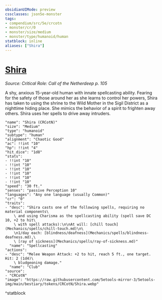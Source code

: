 ```yaml
---
obsidianUIMode: preview
cssclasses: json5e-monster
tags:
- compendium/src/5e/crcotn
- monster/cr/0
- monster/size/medium
- monster/type/humanoid/human
statblock: inline
aliases: ["Shira"]
---
```

# [Shira](Mechanics\bestiary\npc/shira-crcotn.md)
*Source: Critical Role: Call of the Netherdeep p. 105*  

A shy, anxious 15-year-old human with innate spellcasting ability. Fearing for the safety of those around her as she learns to control her powers, Shira has taken to using the shrine to the Wild Mother in the Sigil District as a nighttime hiding place. She mimics the behavior of a spirit to frighten away others. Shira uses her spells to drive away intruders.

```statblock
"name": "Shira (CRCotN)"
"size": "Medium"
"type": "humanoid"
"subtype": "human"
"alignment": "Chaotic Good"
"ac": !!int "10"
"hp": !!int "4"
"hit_dice": "1d8"
"stats":
- !!int "10"
- !!int "10"
- !!int "10"
- !!int "10"
- !!int "10"
- !!int "10"
"speed": "30 ft."
"senses": "passive Perception 10"
"languages": "Any one language (usually Common)"
"cr": "0"
"traits":
- "desc": "Shira casts one of the following spells, requiring no material components\
    \ and using Charisma as the spellcasting ability (spell save DC 10, +2 to hit\
    \ with spell attacks):\n\nAt will: [chill touch](Mechanics/spells/chill-touch.md)\n\
    \n1/day each: [blindness/deafness](Mechanics/spells/blindness-deafness.md),\
    \ [ray of sickness](Mechanics/spells/ray-of-sickness.md)"
  "name": "Spellcasting"
"actions":
- "desc": "Melee Weapon Attack: +2 to hit, reach 5 ft., one target. Hit: 2 (1d4)\
    \ bludgeoning damage."
  "name": "Club"
"source":
- "CRCotN"
"image": "https://raw.githubusercontent.com/5etools-mirror-3/5etools-img/main/bestiary/tokens/CRCotN/Shira.webp"
```
^statblock